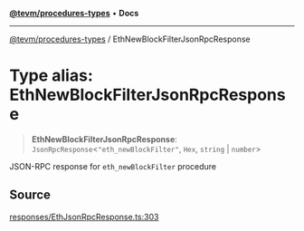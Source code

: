 [**@tevm/procedures-types**](../README.md) • **Docs**

***

[@tevm/procedures-types](../globals.md) / EthNewBlockFilterJsonRpcResponse

# Type alias: EthNewBlockFilterJsonRpcResponse

> **EthNewBlockFilterJsonRpcResponse**: `JsonRpcResponse`\<`"eth_newBlockFilter"`, `Hex`, `string` \| `number`\>

JSON-RPC response for `eth_newBlockFilter` procedure

## Source

[responses/EthJsonRpcResponse.ts:303](https://github.com/evmts/tevm-monorepo/blob/main/packages/procedures-types/src/responses/EthJsonRpcResponse.ts#L303)
